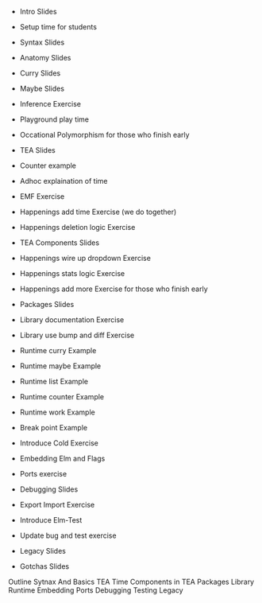 - Intro Slides

- Setup time for students

- Syntax Slides
- Anatomy Slides
- Curry Slides
- Maybe Slides

- Inference Exercise
- Playground play time
- Occational Polymorphism for those who finish early

- TEA Slides
- Counter example

- Adhoc explaination of time
- EMF Exercise

- Happenings add time Exercise (we do together)
- Happenings deletion logic Exercise

- TEA Components Slides

- Happenings wire up dropdown Exercise
- Happenings stats logic Exercise
- Happenings add more Exercise for those who finish early

- Packages Slides

- Library documentation Exercise
- Library use bump and diff Exercise

- Runtime curry Example
- Runtime maybe Example
- Runtime list Example
- Runtime counter Example
- Runtime work Example
- Break point Example

- Introduce Cold Exercise

- Embedding Elm and Flags
- Ports exercise

- Debugging Slides
- Export Import Exercise

- Introduce Elm-Test

- Update bug and test exercise

- Legacy Slides

- Gotchas Slides


Outline
 Sytnax And Basics
 TEA
 Time
 Components in TEA
 Packages
 Library
 Runtime
 Embedding
 Ports
 Debugging
 Testing
 Legacy
 
